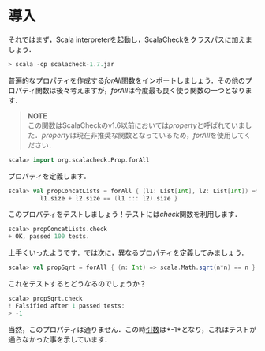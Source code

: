 # 導入

それではまず，Scala interpreterを起動し，ScalaCheckをクラスパスに加えましょう．

<!-- Fire up the Scala interpreter, with ScalaCheck in the classpath. -->

```scala
> scala -cp scalacheck-1.7.jar
```

普遍的なプロパティを作成する*forAll*関数をインポートしましょう．その他のプロパティ関数は後々考えますが，*forAll*は今度最も良く使う関数の一つとなります．  
>**NOTE**  
>この関数はScalaCheckのv1.6以前においては*property*と呼ばれていました．*property*は現在非推奨な関数となっているため，*forAll*を使用してください．

<!-- Import the forAll method, which creates universally quantified properties. We will dig into the different property methods later on, but forAll is probably the one you will use the most. Note that it was called property in earlier versions (pre 1.6) of ScalaCheck. property is now a deprecated method, since forAll is a much better name. -->

```scala
scala> import org.scalacheck.Prop.forAll
```

プロパティを定義します．

<!-- Define a property. -->

```scala
scala> val propConcatLists = forAll { (l1: List[Int], l2: List[Int]) =>
         l1.size + l2.size == (l1 ::: l2).size }
```

このプロパティをテストしましょう！テストには*check*関数を利用します．

<!-- Check the property! -->

```scala
scala> propConcatLists.check
+ OK, passed 100 tests.
```

上手くいったようです．では次に，異なるプロパティを定義してみましょう．

<!-- OK, that seemed alright. Now define another property. -->

```scala
scala> val propSqrt = forAll { (n: Int) => scala.Math.sqrt(n*n) == n }
```

これをテストするとどうなるのでしょうか？

<!-- Check it! -->

```scala
scala> propSqrt.check
! Falsified after 1 passed tests:
> -1
```

当然，このプロパティは通りません．この時<U>引数</U>は*-1*となり，これはテストが通らなかった事を示しています．

<!-- Not surprisingly, the property doesn't hold. The argument -1 falsifies it. -->

